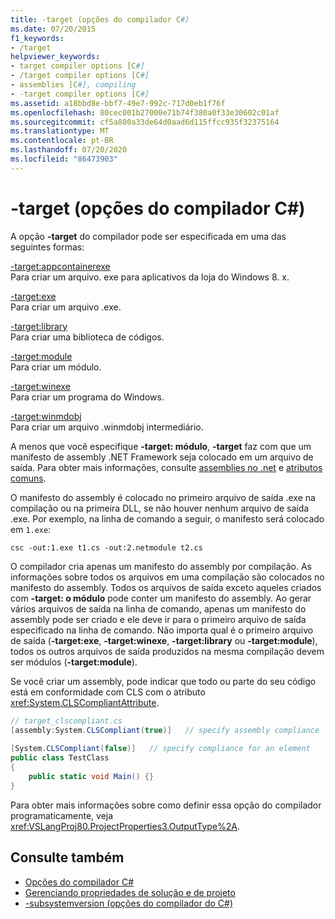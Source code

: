 ```yaml
---
title: -target (opções do compilador C#)
ms.date: 07/20/2015
f1_keywords:
- /target
helpviewer_keywords:
- target compiler options [C#]
- /target compiler options [C#]
- assemblies [C#], compiling
- -target compiler options [C#]
ms.assetid: a18bbd8e-bbf7-49e7-992c-717d0eb1f76f
ms.openlocfilehash: 80cec001b27000e71b74f380a0f33e30602c01af
ms.sourcegitcommit: cf5a800a33de64d0aad6d115ffcc935f32375164
ms.translationtype: MT
ms.contentlocale: pt-BR
ms.lasthandoff: 07/20/2020
ms.locfileid: "86473903"
---
```

# <a name="-target-c-compiler-options"></a>-target (opções do compilador C#)
A opção **-target** do compilador pode ser especificada em uma das seguintes formas:  
  
 [-target:appcontainerexe](./target-appcontainerexe-compiler-option.md)  
 Para criar um arquivo. exe para aplicativos da loja do Windows 8. x.  
  
 [-target:exe](./target-exe-compiler-option.md)  
 Para criar um arquivo .exe.  
  
 [-target:library](./target-library-compiler-option.md)  
 Para criar uma biblioteca de códigos.  
  
 [-target:module](./target-module-compiler-option.md)  
 Para criar um módulo.  
  
 [-target:winexe](./target-winexe-compiler-option.md)  
 Para criar um programa do Windows.  
  
 [-target:winmdobj](./target-winmdobj-compiler-option.md)  
 Para criar um arquivo .winmdobj intermediário.  
  
 A menos que você especifique **-target: módulo**, **-target** faz com que um manifesto de assembly .NET Framework seja colocado em um arquivo de saída. Para obter mais informações, consulte [assemblies no .net](../../../standard/assembly/index.md) e [atributos comuns](../attributes/global.md).  
  
 O manifesto do assembly é colocado no primeiro arquivo de saída .exe na compilação ou na primeira DLL, se não houver nenhum arquivo de saída .exe. Por exemplo, na linha de comando a seguir, o manifesto será colocado em `1.exe`:  
  
```console  
csc -out:1.exe t1.cs -out:2.netmodule t2.cs  
```  
  
 O compilador cria apenas um manifesto do assembly por compilação. As informações sobre todos os arquivos em uma compilação são colocados no manifesto do assembly. Todos os arquivos de saída exceto aqueles criados com **-target: o módulo** pode conter um manifesto do assembly. Ao gerar vários arquivos de saída na linha de comando, apenas um manifesto do assembly pode ser criado e ele deve ir para o primeiro arquivo de saída especificado na linha de comando. Não importa qual é o primeiro arquivo de saída (**-target:exe**, **-target:winexe**, **-target:library** ou **-target:module**), todos os outros arquivos de saída produzidos na mesma compilação devem ser módulos (**-target:module**).  
  
 Se você criar um assembly, pode indicar que todo ou parte do seu código está em conformidade com CLS com o atributo <xref:System.CLSCompliantAttribute>.  
  
```csharp  
// target_clscompliant.cs  
[assembly:System.CLSCompliant(true)]   // specify assembly compliance  
  
[System.CLSCompliant(false)]   // specify compliance for an element  
public class TestClass  
{  
    public static void Main() {}  
}  
```  
  
 Para obter mais informações sobre como definir essa opção do compilador programaticamente, veja <xref:VSLangProj80.ProjectProperties3.OutputType%2A>.  
  
## <a name="see-also"></a>Consulte também

- [Opções do compilador C#](./index.md)
- [Gerenciando propriedades de solução e de projeto](/visualstudio/ide/managing-project-and-solution-properties)
- [-subsystemversion (opções do compilador do C#)](./subsystemversion-compiler-option.md)
